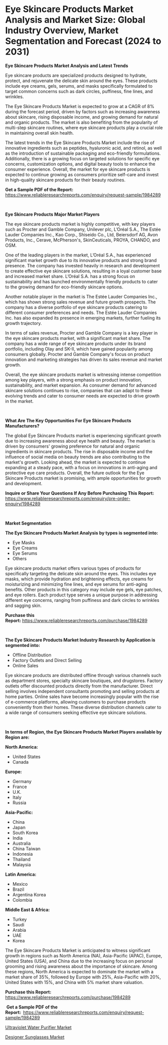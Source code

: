 <p><h1>Eye Skincare Products Market Analysis and Market Size: Global Industry Overview, Market Segmentation and Forecast (2024 to 2031)</h1></p><p><strong>Eye Skincare Products Market Analysis and Latest Trends</strong></p>
<p><p>Eye skincare products are specialized products designed to hydrate, protect, and rejuvenate the delicate skin around the eyes. These products include eye creams, gels, serums, and masks specifically formulated to target common concerns such as dark circles, puffiness, fine lines, and wrinkles.</p><p>The Eye Skincare Products Market is expected to grow at a CAGR of 8% during the forecast period, driven by factors such as increasing awareness about skincare, rising disposable income, and growing demand for natural and organic products. The market is also benefiting from the popularity of multi-step skincare routines, where eye skincare products play a crucial role in maintaining overall skin health.</p><p>The latest trends in the Eye Skincare Products Market include the rise of innovative ingredients such as peptides, hyaluronic acid, and retinol, as well as the introduction of sustainable packaging and eco-friendly formulations. Additionally, there is a growing focus on targeted solutions for specific eye concerns, customization options, and digital beauty tools to enhance the consumer experience. Overall, the market for eye skincare products is expected to continue growing as consumers prioritize self-care and invest in high-quality skincare products for their beauty routines.</p></p>
<p><strong>Get a Sample PDF of the Report:&nbsp;</strong> <a href="https://www.reliableresearchreports.com/enquiry/request-sample/1984289">https://www.reliableresearchreports.com/enquiry/request-sample/1984289</a></p>
<p>&nbsp;</p>
<p><strong>Eye Skincare Products Major Market Players</strong></p>
<p><p>The eye skincare products market is highly competitive, with key players such as Procter and Gamble Company, Unilever plc, L’Oréal S.A., The Estée Lauder Companies Inc., Kao Corp., Shiseido Co., Ltd, Beiersdorf AG, Avon Products, Inc., Cerave, McPherson's, SkinCeuticals, PROYA, CHANDO, and OSM.</p><p>One of the leading players in the market, L’Oréal S.A., has experienced significant market growth due to its innovative products and strong brand presence. The company has invested heavily in research and development to create effective eye skincare solutions, resulting in a loyal customer base and increased market share. L’Oréal S.A. has a strong focus on sustainability and has launched environmentally friendly products to cater to the growing demand for eco-friendly skincare options.</p><p>Another notable player in the market is The Estée Lauder Companies Inc., which has shown strong sales revenue and future growth prospects. The company has a diverse portfolio of eye skincare products catering to different consumer preferences and needs. The Estée Lauder Companies Inc. has also expanded its presence in emerging markets, further fueling its growth trajectory.</p><p>In terms of sales revenue, Procter and Gamble Company is a key player in the eye skincare products market, with a significant market share. The company has a wide range of eye skincare products under its brand portfolio, including Olay and SK-II, which have gained popularity among consumers globally. Procter and Gamble Company's focus on product innovation and marketing strategies has driven its sales revenue and market growth.</p><p>Overall, the eye skincare products market is witnessing intense competition among key players, with a strong emphasis on product innovation, sustainability, and market expansion. As consumer demand for advanced skincare solutions continues to rise, companies that can adapt to these evolving trends and cater to consumer needs are expected to drive growth in the market.</p></p>
<p>&nbsp;</p>
<p><strong>What Are The Key Opportunities For Eye Skincare Products Manufacturers?</strong></p>
<p><p>The global Eye Skincare Products market is experiencing significant growth due to increasing awareness about eye health and beauty. The market is driven by consumers' growing preference for natural and organic ingredients in skincare products. The rise in disposable income and the influence of social media on beauty trends are also contributing to the market's growth. Looking ahead, the market is expected to continue expanding at a steady pace, with a focus on innovations in anti-aging and protective eye care products. Overall, the future outlook for the Eye Skincare Products market is promising, with ample opportunities for growth and development.</p></p>
<p><strong>Inquire or Share Your Questions If Any Before Purchasing This Report:</strong> <a href="https://www.reliableresearchreports.com/enquiry/pre-order-enquiry/1984289">https://www.reliableresearchreports.com/enquiry/pre-order-enquiry/1984289</a></p>
<p>&nbsp;</p>
<p><strong>Market Segmentation</strong></p>
<p><strong>The Eye Skincare Products Market Analysis by types is segmented into:</strong></p>
<p><ul><li>Eye Masks</li><li>Eye Creams</li><li>Eye Serums</li><li>Others</li></ul></p>
<p><p>Eye skincare products market offers various types of products for specifically targeting the delicate skin around the eyes. This includes eye masks, which provide hydration and brightening effects, eye creams for moisturizing and minimizing fine lines, and eye serums for anti-aging benefits. Other products in this category may include eye gels, eye patches, and eye rollers. Each product type serves a unique purpose in addressing different eye concerns, ranging from puffiness and dark circles to wrinkles and sagging skin.</p></p>
<p><strong>Purchase this Report:&nbsp;</strong><a href="https://www.reliableresearchreports.com/purchase/1984289">https://www.reliableresearchreports.com/purchase/1984289</a></p>
<p>&nbsp;</p>
<p><strong>The Eye Skincare Products Market Industry Research by Application is segmented into:</strong></p>
<p><ul><li>Offline Distribution</li><li>Factory Outlets and Direct Selling</li><li>Online Sales</li></ul></p>
<p><p>Eye skincare products are distributed offline through various channels such as department stores, specialty skincare boutiques, and drugstores. Factory outlets offer discounted products directly from the manufacturer. Direct selling involves independent consultants promoting and selling products at home parties. Online sales have become increasingly popular with the rise of e-commerce platforms, allowing customers to purchase products conveniently from their homes. These diverse distribution channels cater to a wide range of consumers seeking effective eye skincare solutions.</p></p>
<p>&nbsp;</p>
<p><strong>In terms of Region, the Eye Skincare Products Market Players available by Region are:</strong></p>
<p>
    <p> <strong> North America: </strong>
        <ul>
            <li>United States</li>
            <li>Canada</li>
        </ul>
        </p> 
    <p> <strong> Europe: </strong>
        <ul>
            <li>Germany</li>
            <li>France</li>
            <li>U.K.</li>
            <li>Italy</li>
            <li>Russia</li>
        </ul>
        </p> 
    <p> <strong> Asia-Pacific: </strong>
        <ul>
            <li>China</li>
            <li>Japan</li>
            <li>South Korea</li>
            <li>India</li>
            <li>Australia</li>
            <li>China Taiwan</li>
            <li>Indonesia</li>
            <li>Thailand</li>
            <li>Malaysia</li>
        </ul>
        </p> 
    <p> <strong> Latin America: </strong>
        <ul>
            <li>Mexico</li>
            <li>Brazil</li>
            <li>Argentina Korea</li>
            <li>Colombia</li>
        </ul>
        </p> 
    <p> <strong> Middle East & Africa: </strong>
        <ul>
            <li>Turkey</li>
            <li>Saudi</li>
            <li>Arabia</li>
            <li>UAE</li>
            <li>Korea</li>
        </ul>
    </p>
    </p>
<p><p>The Eye Skincare Products Market is anticipated to witness significant growth in regions such as North America (NA), Asia-Pacific (APAC), Europe, United States (USA), and China due to the increasing focus on personal grooming and rising awareness about the importance of skincare. Among these regions, North America is expected to dominate the market with a market share of 35%, followed by Europe with 25%, Asia-Pacific with 20%, United States with 15%, and China with 5% market share valuation.</p></p>
<p><strong>Purchase this Report: </strong><a href="https://www.reliableresearchreports.com/purchase/1984289">https://www.reliableresearchreports.com/purchase/1984289</a></p>
<p>&nbsp;<strong>Get a Sample PDF of the Report:&nbsp;&nbsp;</strong><a href="https://www.reliableresearchreports.com/enquiry/request-sample/1984289">https://www.reliableresearchreports.com/enquiry/request-sample/1984289</a></p>
<p><strong></strong></p>
<p><p><a href="https://github.com/nancykennedykellievqfqt2/Market-Research-Report-List-1/blob/main/ultraviolet-water-purifier-market.md">Ultraviolet Water Purifier Market</a></p><p><a href="https://github.com/seekum/Market-Research-Report-List-1/blob/main/designer-sunglasses-market.md">Designer Sunglasses Market</a></p></p>